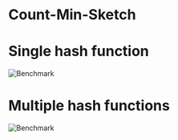 # Count-Min-Sketch

# Single hash function
![Benchmark](https://github.com/maximerihouey/count-min-sketch-python/blob/master/error_evolution.png)

# Multiple hash functions
![Benchmark](https://github.com/maximerihouey/count-min-sketch-python/blob/master/error_evolution_multiple.png)
